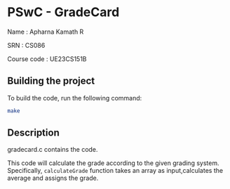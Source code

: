 # PSwC - GradeCard

Name : Apharna Kamath R

SRN : CS086

Course code : UE23CS151B

## Building the project

To build the code, run the following command:
```bash
make
```

## Description 

gradecard.c contains the code.

This code will calculate the grade according to the given grading system.
Specifically, `calculateGrade` function takes an array as input,calculates the average and assigns the grade.






